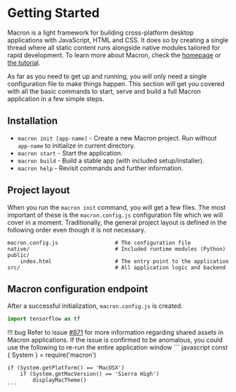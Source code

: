 # Getting Started

Macron is a light framework for building cross-platform desktop applications with JavaScript, HTML and CSS. It does so by creating a single thread where all static content runs alongside native modules tailored for rapid development. To learn more about Macron, check the <a href="/">homepage</a> or <a href="/">the tutorial</a>.

As far as you need to get up and running, you will only need a single configuration file to make things happen. This section will get you covered with all the basic commands to start, serve and build a full Macron application in a few simple steps.

## Installation

* `macron init [app-name]` - Create a new Macron project. Run without <code>app-name</code> to initialize in current directory.
* `macron start` - Start the application.
* `macron build` - Build a stable app (with included setup/installer).
* `macron help` - Revisit commands and further information.

## Project layout

When you run the `macron init` command, you will get a few files. The most important of these is the `macron.config.js` configuration file which we will cover in a moment. Traditionally, the general project layout is defined in the following order even though it is not necessary.

    macron.config.js                  # The configuration file
    native/                           # Included runtime modules (Python)
    public/
        index.html                    # The entry point to the application
    src/                              # All application logic and backend

## Macron configuration endpoint

After a successful initialization, `macron.config.js` is created.

``` python
import tensorflow as tf
```

!!! bug
    Refer to issue <a href="/">#871</a> for more information regarding shared
    assets in Macron applications. If the issue is confirmed to be anomalous,
    you could use the following to re-run the entire application window
    ``` javascript
    const { System } = require('macron')
    
    if (System.getPlatform() == 'MacOSX')
        if (System.getMacVersion() == 'Sierra High')
            displayMacTheme()
    ```
